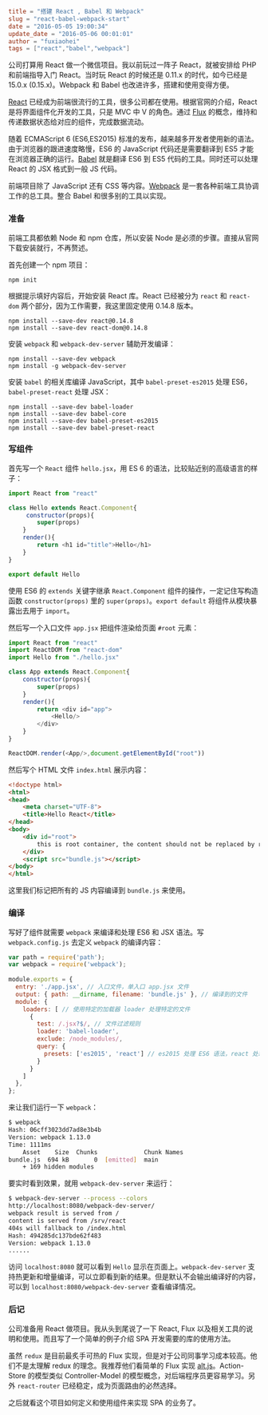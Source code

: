 ```toml
title = "搭建 React , Babel 和 Webpack"
slug = "react-babel-webpack-start"
date = "2016-05-05 19:00:34"
update_date = "2016-05-06 00:01:01"
author = "fuxiaohei"
tags = ["react","babel","webpack"]
```

公司打算用 React 做一个微信项目。我以前玩过一阵子 React，就被安排给 PHP 和前端指导入门 React。当时玩 React 的时候还是 0.11.x 的时代，如今已经是 15.0.x (0.15.x)。Webpack 和 Babel 也改进许多，搭建和使用变得方便。

[React](https://facebook.github.io/react/) 已经成为前端很流行的工具，很多公司都在使用。根据官网的介绍，React是将界面组件化开发的工具，只是 MVC 中 V 的角色。通过 [Flux](https://facebook.github.io/flux/) 的概念，维持和传递数据状态给对应的组件，完成数据流动。

随着 ECMAScript 6 (ES6,ES2015) 标准的发布，越来越多开发者使用新的语法。由于浏览器的跟进速度略慢，ES6 的 JavaScript 代码还是需要翻译到 ES5 才能在浏览器正确的运行。[Babel](https://babeljs.io/) 就是翻译 ES6 到 ES5 代码的工具。同时还可以处理 React 的 JSX 格式到一般 JS 代码。

前端项目除了 JavaScript 还有 CSS 等内容。[Webpack](https://webpack.github.io/) 是一套各种前端工具协调工作的总工具。整合 Babel 和很多别的工具以实现。

<!--more-->

### 准备

前端工具都依赖 Node 和 npm 仓库，所以安装 Node 是必须的步骤。直接从官网下载安装就行，不再赘述。

首先创建一个 npm 项目：

	npm init

根据提示填好内容后，开始安装 React 库。React 已经被分为 `react` 和 `react-dom` 两个部分，因为工作需要，我这里固定使用 0.14.8 版本。

	npm install --save-dev react@0.14.8
	npm install --save-dev react-dom@0.14.8

安装 `webpack` 和 `webpack-dev-server` 辅助开发编译：

	npm install --save-dev webpack
	npm install -g webpack-dev-server

安装 `babel` 的相关库编译 JavaScript，其中 `babel-preset-es2015` 处理 ES6，`babel-preset-react` 处理 JSX：

	npm install --save-dev babel-loader
	npm install --save-dev babel-core
	npm install --save-dev babel-preset-es2015
	npm install --save-dev babel-preset-react

### 写组件

首先写一个 `React` 组件 `hello.jsx`，用 ES 6 的语法，比较贴近别的高级语言的样子：

```javascript
import React from "react"

class Hello extends React.Component{
     constructor(props){
        super(props)
    }
    render(){
        return <h1 id="title">Hello</h1>
    }
}

export default Hello
```
使用 ES6 的 `extends` 关键字继承 `React.Component` 组件的操作，一定记住写构造函数 `constructor(props)` 里的 `super(props)`。`export default` 将组件从模块暴露出去用于 `import`。

然后写一个入口文件 `app.jsx` 把组件渲染给页面 `#root` 元素：

```javascript
import React from "react"
import ReactDOM from "react-dom"
import Hello from "./hello.jsx"

class App extends React.Component{
    constructor(props){
        super(props)
    }
    render(){
        return <div id="app">
            <Hello/>
        </div>
    }
}

ReactDOM.render(<App/>,document.getElementById("root"))
```

然后写个 HTML 文件 `index.html` 展示内容：

```html
<!doctype html>
<html>
<head>
    <meta charset="UTF-8">
    <title>Hello React</title>
</head>
<body>
    <div id="root">
        this is root container, the content should not be replaced by react components
    </div>
    <script src="bundle.js"></script>
</body>
</html>
```

这里我们标记把所有的 JS 内容编译到 `bundle.js` 来使用。

### 编译

写好了组件就需要 `webpack` 来编译和处理 ES6 和 JSX 语法。写 `webpack.config.js` 去定义 `webpack` 的编译内容：

```javascript
var path = require('path');
var webpack = require('webpack');
 
module.exports = {
  entry: './app.jsx', // 入口文件，单入口 app.jsx 文件
  output: { path: __dirname, filename: 'bundle.js' }, // 编译到的文件
  module: {
    loaders: [ // 使用特定的加载器 loader 处理特定的文件
      {
        test: /.jsx?$/, // 文件过滤规则
        loader: 'babel-loader',
        exclude: /node_modules/,
        query: {
          presets: ['es2015', 'react'] // es2015 处理 ES6 语法，react 处理 jsx 语法
        }
      }
    ]
  },
};
```

来让我们运行一下 `webpack`：

```bash
$ webpack
Hash: 06cff3023dd7ad8e3b4b
Version: webpack 1.13.0
Time: 1111ms
    Asset    Size  Chunks             Chunk Names
bundle.js  694 kB       0  [emitted]  main
    + 169 hidden modules
```

要实时看到效果，就用 `webpack-dev-server` 来运行：

```bash
$ webpack-dev-server --process --colors
http://localhost:8080/webpack-dev-server/
webpack result is served from /
content is served from /srv/react
404s will fallback to /index.html
Hash: 494285dc137bde62f483
Version: webpack 1.13.0
......
```

访问 `localhost:8080` 就可以看到 `Hello` 显示在页面上。`webpack-dev-server` 支持热更新和增量编译，可以立即看到新的结果。但是默认不会输出编译好的内容，可以到 `localhost:8080/webpack-dev-server` 查看编译情况。


### 后记

公司准备用 React 做项目。我从头到尾说了一下 React, Flux 以及相关工具的说明和使用。而且写了一个简单的例子介绍 SPA 开发需要的库的使用方法。

虽然 `redux` 是目前最炙手可热的 Flux 实现，但是对于公司同事学习成本较高。他们不是太理解 redux 的理念。我推荐他们看简单的 Flux 实现 [alt.js](htto://alt.js.org)。Action-Store 的模型类似 Controller-Model 的模型概念，对后端程序员更容易学习。另外 `react-router` 已经稳定，成为页面路由的必然选择。

之后就看这个项目如何定义和使用组件来实现 SPA 的业务了。